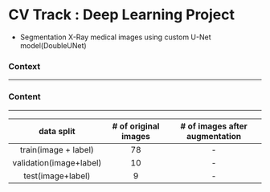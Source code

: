 # CV Track : Deep Learning Project 
- Segmentation X-Ray medical images using custom U-Net model(DoubleUNet)


### Context
---



### Content
---
data split|# of original images|# of images after augmentation 
|:-----:|:----:|:----:
train(image + label)|78|-
validation(image+label)|10|-
test(image+label)|9|-
